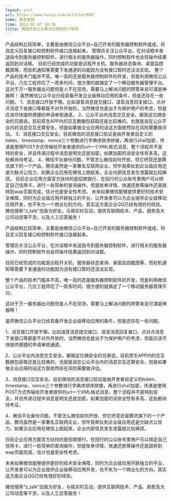 ```yaml
---
layout: post
url: https://www.huxiu.com/article/9987
name: 青龙老贼
time: 2013-02-07 10:36
title: 微信开发企业移动应用的四个瓶颈
---
```

产品结构比较简单，主要是由微信公众平台+自己开发的服务器控制软件组成，将自定义回复接口和控制软件接口连接起来。 管理员关注公众平台，在对话框中发送指令到服务器控制软件，进行相关的服务器操作，同时控制软件也会将操作结果返回到对话框。 目前已经完成的功能是远程开关机、服务器状态查询、桌面监控截图等，而宕机通知等需要下发通道的功能因为没有接口暂时还没法实现。 整个产品的技术门槛并不高，唯一高的还是服务器控制软件的开发，但是利用微信公众平台，几位工程师花了一周多时间，很方便的就搞定了一个移动服务器管理平台。 这对于万一服务器出问题但是人不在现场，需要马上解决问题的网管来说可谓是神器啊！ 虽然微信公众平台已经具备开发企业级移动应用的条件，但是还存在一些问题。 1、消息接口开放不够。比如语音消息提交接口、语音消息回复接口、点对点消息下发接口等都是不对外开放的，当然微信也是出于为保护用户的考虑，但是应该尽快提供便捷的申请审核通道。 2、公众平台内消息交互安全。据我这位搞安全的兄弟说，目前原生APP内的交互数据包获取还是比较难的，也就是说在公众平台内的消息交互还算安全，但是如果做企业应用的话这方面依然存在风险需要做评估。 3、消息接口交互安全。目前微信的消息接口验证是由开发者自定义的token、timestamp、nonce三个参数进行字典序排序拼接，再进行sha1加密，传递是使用POST方式传输给开发者提供的url一个XML格式消息，整个流程并不是特别安全，并且传递过程中消息是明文还是加密，如果加密的话安全性有多高，这些都尚待考证。 4、微信平台身份问题。不管怎么微信如何开放，但它终究还是腾讯旗下的一个产品，腾讯虽然是一家著名互联网企业，但毕竟牵扯到企业级应用还是欠缺点公信力，如果企业应用在微信上跑起来，企业内部信息发生泄露就比较麻烦。 目前企业应用方面官方扶持的是招商银行，在招行的公众账号里用户可以绑定自己信用卡，进行一些简单的查询操作，但是账单详情、快速还款等操作还是跳转到wap页面完成，估计也是安全性考虑。 未来如果微信能够提供更好的技术安全保障，同时为企业级应用开辟独立的平台，让开发者可以为企业提供企业级移动应用开发，也不失为一个商业化的方向，其实这方面企业QQ已经有很好的经验。 微信搜索“z_talk”加我为好友，与我实时互动，提供互联网技术、产品、趋势及大公司动态等干货，以及人工应答服务！

产品结构比较简单，主要是由微信公众平台+自己开发的服务器控制软件组成，将自定义回复接口和控制软件接口连接起来。

管理员关注公众平台，在对话框中发送指令到服务器控制软件，进行相关的服务器操作，同时控制软件也会将操作结果返回到对话框。

目前已经完成的功能是远程开关机、服务器状态查询、桌面监控截图等，而宕机通知等需要下发通道的功能因为没有接口暂时还没法实现。

整个产品的技术门槛并不高，唯一高的还是服务器控制软件的开发，但是利用微信公众平台，几位工程师花了一周多时间，很方便的就搞定了一个移动服务器管理平台。

这对于万一服务器出问题但是人不在现场，需要马上解决问题的网管来说可谓是神器啊！

虽然微信公众平台已经具备开发企业级移动应用的条件，但是还存在一些问题。

1、消息接口开放不够。比如语音消息提交接口、语音消息回复接口、点对点消息下发接口等都是不对外开放的，当然微信也是出于为保护用户的考虑，但是应该尽快提供便捷的申请审核通道。

2、公众平台内消息交互安全。据我这位搞安全的兄弟说，目前原生APP内的交互数据包获取还是比较难的，也就是说在公众平台内的消息交互还算安全，但是如果做企业应用的话这方面依然存在风险需要做评估。

3、消息接口交互安全。目前微信的消息接口验证是由开发者自定义的token、timestamp、nonce三个参数进行字典序排序拼接，再进行sha1加密，传递是使用POST方式传输给开发者提供的url一个XML格式消息，整个流程并不是特别安全，并且传递过程中消息是明文还是加密，如果加密的话安全性有多高，这些都尚待考证。

4、微信平台身份问题。不管怎么微信如何开放，但它终究还是腾讯旗下的一个产品，腾讯虽然是一家著名互联网企业，但毕竟牵扯到企业级应用还是欠缺点公信力，如果企业应用在微信上跑起来，企业内部信息发生泄露就比较麻烦。

目前企业应用方面官方扶持的是招商银行，在招行的公众账号里用户可以绑定自己信用卡，进行一些简单的查询操作，但是账单详情、快速还款等操作还是跳转到wap页面完成，估计也是安全性考虑。

未来如果微信能够提供更好的技术安全保障，同时为企业级应用开辟独立的平台，让开发者可以为企业提供企业级移动应用开发，也不失为一个商业化的方向，其实这方面企业QQ已经有很好的经验。

微信搜索“z_talk”加我为好友，与我实时互动，提供互联网技术、产品、趋势及大公司动态等干货，以及人工应答服务！

